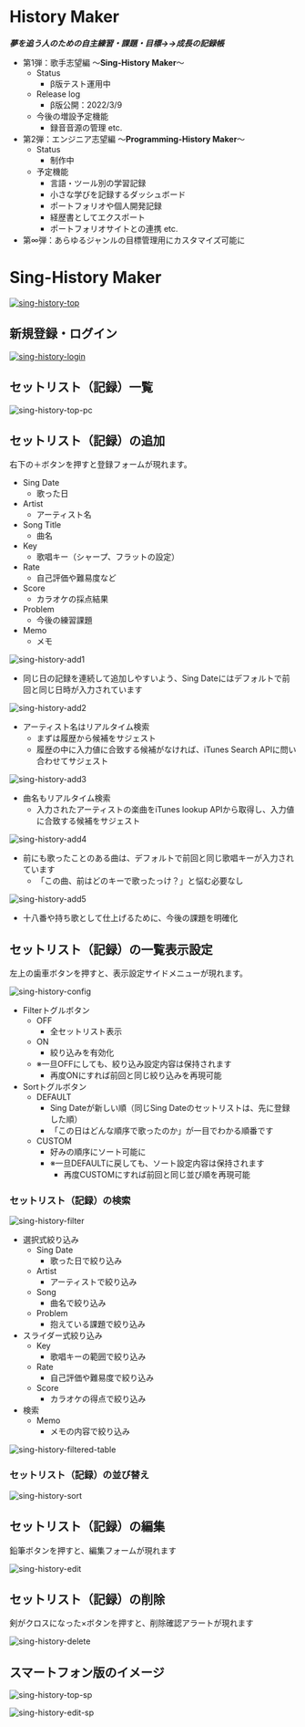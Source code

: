 # History Maker

***夢を追う人のための自主練習・課題・目標→→成長の記録帳***

- 第1弾：歌手志望編 〜**Sing-History Maker**〜
  - Status
    - β版テスト運用中
  - Release log
    - β版公開：2022/3/9
  - 今後の増設予定機能
    - 録音音源の管理 etc.
- 第2弾：エンジニア志望編 〜**Programming-History Maker**〜
  - Status
    - 制作中
  - 予定機能
    - 言語・ツール別の学習記録
    - 小さな学びを記録するダッシュボード
    - ポートフォリオや個人開発記録
    - 経歴書としてエクスポート
    - ポートフォリオサイトとの連携 etc.
- 第∞弾：あらゆるジャンルの目標管理用にカスタマイズ可能に

# Sing-History Maker

[![sing-history-top](../../../../public/images/home/singHistoryMaker/sing-history-top-PC.png)](https://useless-app-playground.herokuapp.com/)

## 新規登録・ログイン

[![sing-history-login](../../../../public/images/home/playground-login.png)](https://useless-app-playground.herokuapp.com/login)

## セットリスト（記録）一覧

![sing-history-top-pc](../../../../public/images/home/singHistoryMaker/sing-history-top-PC.png)

## セットリスト（記録）の追加

右下の＋ボタンを押すと登録フォームが現れます。

- Sing Date
  - 歌った日
- Artist
  - アーティスト名
- Song Title
  - 曲名
- Key
  - 歌唱キー（シャープ、フラットの設定）
- Rate
  - 自己評価や難易度など
- Score
  - カラオケの採点結果
- Problem
  - 今後の練習課題
- Memo
  - メモ

![sing-history-add1](../../../../public/images/home/singHistoryMaker/sing-history-add1-PC.png)

- 同じ日の記録を連続して追加しやすいよう、Sing Dateにはデフォルトで前回と同じ日時が入力されています

![sing-history-add2](../../../../public/images/home/singHistoryMaker/sing-history-add2-PC.png)

- アーティスト名はリアルタイム検索
  - まずは履歴から候補をサジェスト
  - 履歴の中に入力値に合致する候補がなければ、iTunes Search APIに問い合わせてサジェスト

![sing-history-add3](../../../../public/images/home/singHistoryMaker/sing-history-add3-PC.png)

- 曲名もリアルタイム検索
  - 入力されたアーティストの楽曲をiTunes lookup APIから取得し、入力値に合致する候補をサジェスト

![sing-history-add4](../../../../public/images/home/singHistoryMaker/sing-history-add4-PC.png)

- 前にも歌ったことのある曲は、デフォルトで前回と同じ歌唱キーが入力されています
  - 「この曲、前はどのキーで歌ったっけ？」と悩む必要なし

![sing-history-add5](../../../../public/images/home/singHistoryMaker/sing-history-add5-PC.png)

- 十八番や持ち歌として仕上げるために、今後の課題を明確化

## セットリスト（記録）の一覧表示設定

左上の歯車ボタンを押すと、表示設定サイドメニューが現れます。

![sing-history-config](../../../../public/images/home/singHistoryMaker/sing-history-config-PC.png)

- Filterトグルボタン
  - OFF
    - 全セットリスト表示
  - ON
    - 絞り込みを有効化
  - ※一旦OFFにしても、絞り込み設定内容は保持されます
    - 再度ONにすれば前回と同じ絞り込みを再現可能
- Sortトグルボタン
  - DEFAULT
    - Sing Dateが新しい順（同じSing Dateのセットリストは、先に登録した順）
    - 「この日はどんな順序で歌ったのか」が一目でわかる順番です
  - CUSTOM
    - 好みの順序にソート可能に
    - ※一旦DEFAULTに戻しても、ソート設定内容は保持されます
      - 再度CUSTOMにすれば前回と同じ並び順を再現可能

### セットリスト（記録）の検索

![sing-history-filter](../../../../public/images/home/singHistoryMaker/sing-history-filter-PC.png)

- 選択式絞り込み
  - Sing Date
    - 歌った日で絞り込み
  - Artist
    - アーティストで絞り込み
  - Song
    - 曲名で絞り込み
  - Problem
    - 抱えている課題で絞り込み
- スライダー式絞り込み
  - Key
    - 歌唱キーの範囲で絞り込み
  - Rate
    - 自己評価や難易度で絞り込み
  - Score
    - カラオケの得点で絞り込み
- 検索
  - Memo
    - メモの内容で絞り込み

![sing-history-filtered-table](../../../../public/images/home/singHistoryMaker/sing-history-filtered-table-PC.png)

### セットリスト（記録）の並び替え

![sing-history-sort](../../../../public/images/home/singHistoryMaker/sing-history-sort-PC.png)

## セットリスト（記録）の編集

鉛筆ボタンを押すと、編集フォームが現れます

![sing-history-edit](../../../../public/images/home/singHistoryMaker/sing-history-edit-PC.png)

## セットリスト（記録）の削除

剣がクロスになった×ボタンを押すと、削除確認アラートが現れます

![sing-history-delete](../../../../public/images/home/singHistoryMaker/sing-history-delete-PC.png)

## スマートフォン版のイメージ
![sing-history-top-sp](../../../../public/images/home/singHistoryMaker/sing-history-top-SP.png)

![sing-history-edit-sp](../../../../public/images/home/singHistoryMaker/sing-history-edit-SP.png)